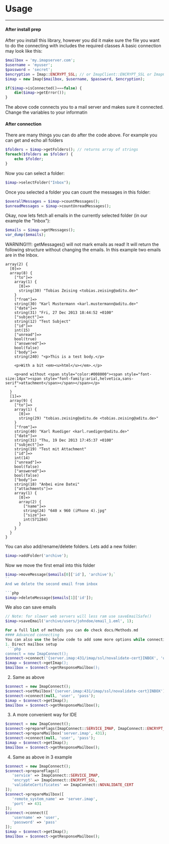 # Usage
---
#### After install prep
After you install this library, however you did it make sure the file you want to do the connecting with includes the required classes
A basic connection may look like this:
```php
$mailbox = 'my.imapserver.com';
$username = 'myuser';
$password = 'secret';
$encryption = Imap::ENCRYPT_SSL; // or ImapClient::ENCRYPT_SSL or ImapClient::ENCRYPT_TLS or null
$imap = new Imap($mailbox, $username, $password, $encryption);

if($imap->isConnected()===false) {
    die($imap->getError());
}                     
```
The above code connects you to a mail server and makes sure it connected. Change the variables to your informatin
#### After connection
There are many things you can do after the code above.
For example you can get and echo all folders
```php
$folders = $imap->getFolders(); // returns array of strings
foreach($folders as $folder) {
    echo $folder;
}
```
Now you can select a folder:

```php
$imap->selectFolder("Inbox");
```
Once you selected a folder you can count the messages in this folder:

```php
$overallMessages = $imap->countMessages();
$unreadMessages = $imap->countUnreadMessages();
```
Okay, now lets fetch all emails in the currently selected folder (in our example the "Inbox"):

```php
$emails = $imap->getMessages();
var_dump($emails);
```
WARNING!!!!: getMessages() will not mark emails as read! It will return the following structure without changing the emails. In this example two emails are in the Inbox.

```
array(2) {
  [0]=>
  array(8) {
    ["to"]=>
    array(1) {
      [0]=>
      string(30) "Tobias Zeising <tobias.zeising@aditu.de>"
    }
    ["from"]=>
    string(30) "Karl Mustermann <karl.mustermann@aditu.de>"
    ["date"]=>
    string(31) "Fri, 27 Dec 2013 18:44:52 +0100"
    ["subject"]=>
    string(12) "Test Subject"
    ["id"]=>
    int(15)
    ["unread"]=>
    bool(true)
    ["answered"]=>
    bool(false)
    ["body"]=>
    string(240) "<p>This is a test body.</p>

    <p>With a bit <em><u>html</u></em>.</p>

    <p>and without <span style="color:#008000"><span style="font-size:14px"><span style="font-family:arial,helvetica,sans-serif">attachment</span></span></span></p>
    "
  }
  [1]=>
  array(9) {
    ["to"]=>
    array(1) {
      [0]=>
      string(29) "tobias.zeising@aditu.de <tobias.zeising@aditu.de>"
    }
    ["from"]=>
    string(40) "Karl Ruediger <karl.ruediger@aditu.de>"
    ["date"]=>
    string(31) "Thu, 19 Dec 2013 17:45:37 +0100"
    ["subject"]=>
    string(19) "Test mit Attachment"
    ["id"]=>
    int(14)
    ["unread"]=>
    bool(false)
    ["answered"]=>
    bool(false)
    ["body"]=>
    string(18) "Anbei eine Datei"
    ["attachments"]=>
    array(1) {
      [0]=>
      array(2) {
        ["name"]=>
        string(24) "640 x 960 (iPhone 4).jpg"
        ["size"]=>
        int(571284)
      }
    }
  }
}
```
You can also add/rename/delete folders. Lets add a new folder:

```php
$imap->addFolder('archive');
```
Now we move the first email into this folder

```php
$imap->moveMessage($emails[0]['id'], 'archive');`
``
And we delete the second email from inbox

```php
$imap->deleteMessage($emails[1]['id']);
```

We also can save emails
```php
// Note: for slower web servers will less ram use saveEmailSafe()
$imap->saveEmail('archive/users/johndoe/email_1.eml', 1);

For a full list of methods you can do check docs/Methods.md
#### Advanced connecting
You can also use the below code to add some more options while connecting
1. Direct mailbox setup
 ```php
connect = new ImapConnect();
$connect->connect('{server.imap:431/imap/ssl/novalidate-cert}INBOX', 'user', 'pass');
$imap = $connect->getImap();
$mailbox = $connect->getResponseMailbox();
```
2. Same as above
```php
$connect = new ImapConnect();
$connect->setMailbox('{server.imap:431/imap/ssl/novalidate-cert}INBOX');
$connect->connect(null, 'user', 'pass');
$imap = $connect->getImap();
$mailbox = $connect->getResponseMailbox();
```
3. A more convenient way for IDE
```php
$connect = new ImapConnect();
$connect->prepareFlags(ImapConnect::SERVICE_IMAP, ImapConnect::ENCRYPT_SSL, ImapConnect::NOVALIDATE_CERT);
$connect->prepareMailbox('server.imap', 431);
$connect->connect(null, 'user', 'pass');
$imap = $connect->getImap();
$mailbox = $connect->getResponseMailbox();

```
4. Same as above in 3 example
 ```php
 $connect = new ImapConnect();
 $connect->prepareFlags([
    'service' => ImapConnect::SERVICE_IMAP,
    'encrypt' => ImapConnect::ENCRYPT_SSL,
    'validateCertificates' => ImapConnect::NOVALIDATE_CERT
]);
$connect->prepareMailbox([
    'remote_system_name' => 'server.imap',
    'port' => 431
]);
$connect->connect([
    'username' => 'user',
    'password' => 'pass'
 ]);
 $imap = $connect->getImap();
 $mailbox = $connect->getResponseMailbox();
 ```
